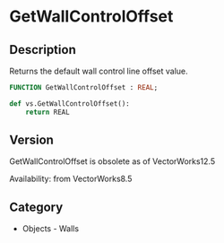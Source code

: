# GetWallControlOffset

## Description
Returns the default wall control line offset value.

```pascal
FUNCTION GetWallControlOffset : REAL;
```

```python
def vs.GetWallControlOffset():
    return REAL
```

## Version
GetWallControlOffset is obsolete as of VectorWorks12.5<P>


Availability: from VectorWorks8.5

## Category
* Objects - Walls

